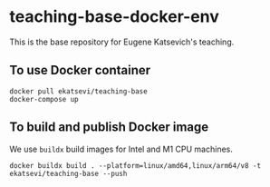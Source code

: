 # teaching-base-docker-env

This is the base repository for Eugene Katsevich's teaching. 

## To use Docker container

```{bash}
docker pull ekatsevi/teaching-base
docker-compose up
```

## To build and publish Docker image

We use `buildx` build images for Intel and M1 CPU machines.

```{bash}
docker buildx build . --platform=linux/amd64,linux/arm64/v8 -t ekatsevi/teaching-base --push
```
